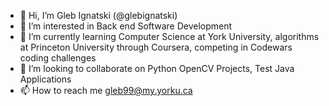 - 👋 Hi, I’m Gleb Ignatski (@glebignatski)
- 👀 I’m interested in Back end Software Development
- 🌱 I’m currently learning Computer Science at York University, algorithms at Princeton University through Coursera, competing in Codewars coding challenges
- 💞️ I’m looking to collaborate on Python OpenCV Projects, Test Java Applications
- 📫 How to reach me gleb99@my.yorku.ca

<!---
glebignatski/glebignatski is a ✨ special ✨ repository because its `README.md` (this file) appears on your GitHub profile.
You can click the Preview link to take a look at your changes.
--->
